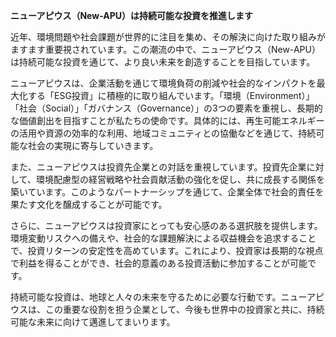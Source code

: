 **ニューアピウス（New-APU）は持続可能な投資を推進します**

近年、環境問題や社会課題が世界的に注目を集め、その解決に向けた取り組みがますます重要視されています。この潮流の中で、ニューアピウス（New-APU）は持続可能な投資を通じて、より良い未来を創造することを目指しています。

ニューアピウスは、企業活動を通じて環境負荷の削減や社会的なインパクトを最大化する「ESG投資」に積極的に取り組んでいます。「環境（Environment）」「社会（Social）」「ガバナンス（Governance）」の3つの要素を重視し、長期的な価値創出を目指すことが私たちの使命です。具体的には、再生可能エネルギーの活用や資源の効率的な利用、地域コミュニティとの協働などを通じて、持続可能な社会の実現に寄与していきます。

また、ニューアピウスは投資先企業との対話を重視しています。投資先企業に対して、環境配慮型の経営戦略や社会貢献活動の強化を促し、共に成長する関係を築いています。このようなパートナーシップを通じて、企業全体で社会的責任を果たす文化を醸成することが可能です。

さらに、ニューアピウスは投資家にとっても安心感のある選択肢を提供します。環境変動リスクへの備えや、社会的な課題解決による収益機会を追求することで、投資リターンの安定性を高めています。これにより、投資家は長期的な視点で利益を得ることができ、社会的意義のある投資活動に参加することが可能です。

持続可能な投資は、地球と人々の未来を守るために必要な行動です。ニューアピウスは、この重要な役割を担う企業として、今後も世界中の投資家と共に、持続可能な未来に向けて邁進してまいります。